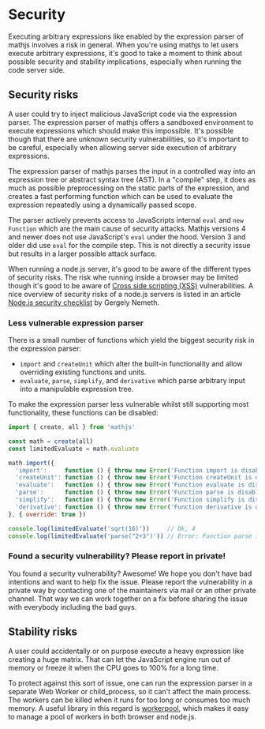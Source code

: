 # Security

Executing arbitrary expressions like enabled by the expression parser of
mathjs involves a risk in general. When you're using mathjs to let users
execute arbitrary expressions, it's good to take a moment to think about
possible security and stability implications, especially when running
the code server side.

## Security risks

A user could try to inject malicious JavaScript code via the expression
parser. The expression parser of mathjs offers a sandboxed environment
to execute expressions which should make this impossible. It's possible
though that there are unknown security vulnerabilities, so it's important
to be careful, especially when allowing server side execution of
arbitrary expressions.

The expression parser of mathjs parses the input in a controlled
way into an expression tree or abstract syntax tree (AST).
In a "compile" step, it does as much as possible preprocessing on the
static parts of the expression, and creates a fast performing function
which can be used to evaluate the expression repeatedly using a
dynamically passed scope.

The parser actively prevents access to JavaScripts internal `eval` and
`new Function` which are the main cause of security attacks. Mathjs
versions 4 and newer does not use JavaScript's `eval` under the hood.
Version 3 and older did use `eval` for the compile step. This is not
directly a security issue but results in a larger possible attack surface.

When running a node.js server, it's good to be aware of the different
types of security risks. The risk whe running inside a browser may be
limited though it's good to be aware of [Cross side scripting (XSS)](https://www.wikiwand.com/en/Cross-site_scripting) vulnerabilities. A nice overview of
security risks of a node.js servers is listed in an article [Node.js security checklist](https://blog.risingstack.com/node-js-security-checklist/) by Gergely Nemeth.

### Less vulnerable expression parser

There is a small number of functions which yield the biggest security
risk in the expression parser:

- `import` and `createUnit` which alter the built-in functionality and
  allow overriding existing functions and units.
- `evaluate`, `parse`, `simplify`, and `derivative` which parse arbitrary
  input into a manipulable expression tree.

To make the expression parser less vulnerable whilst still supporting
most functionality, these functions can be disabled:

```js
import { create, all } from 'mathjs'

const math = create(all)
const limitedEvaluate = math.evaluate

math.import({
  'import':     function () { throw new Error('Function import is disabled') },
  'createUnit': function () { throw new Error('Function createUnit is disabled') },
  'evaluate':   function () { throw new Error('Function evaluate is disabled') },
  'parse':      function () { throw new Error('Function parse is disabled') },
  'simplify':   function () { throw new Error('Function simplify is disabled') },
  'derivative': function () { throw new Error('Function derivative is disabled') }
}, { override: true })

console.log(limitedEvaluate('sqrt(16)'))     // Ok, 4
console.log(limitedEvaluate('parse("2+3")')) // Error: Function parse is disabled
```


### Found a security vulnerability? Please report in private!

You found a security vulnerability? Awesome! We hope you don't have bad
intentions and want to help fix the issue. Please report the
vulnerability in a private way by contacting one of the maintainers
via mail or an other private channel. That way we can work together
on a fix before sharing the issue with everybody including the bad guys.

## Stability risks

A user could accidentally or on purpose execute a
heavy expression like creating a huge matrix. That can let the
JavaScript engine run out of memory or freeze it when the CPU goes
to 100% for a long time.

To protect against this sort of issue, one can run the expression parser
in a separate Web Worker or child_process, so it can't affect the
main process. The workers can be killed when it runs for too
long or consumes too much memory. A useful library in this regard
is [workerpool](https://github.com/josdejong/workerpool), which makes
it easy to manage a pool of workers in both browser and node.js.
